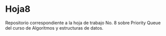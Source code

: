 # Hoja8
Repositorio correspondiente a la hoja de trabajo No. 8 sobre Priority Queue del curso de Algoritmos y estructuras de datos.
